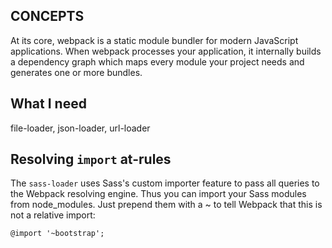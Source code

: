 ## CONCEPTS
At its core, webpack is a static module bundler for modern JavaScript applications. When webpack processes your application, it internally builds a dependency graph which maps every module your project needs and generates one or more bundles.

## What I need
file-loader, json-loader, url-loader

## Resolving `import` at-rules
The `sass-loader` uses Sass's custom importer feature to pass all queries to the Webpack resolving engine. Thus you can import your Sass modules from node_modules. Just prepend them with a ~ to tell Webpack that this is not a relative import:
```
@import '~bootstrap';
```
